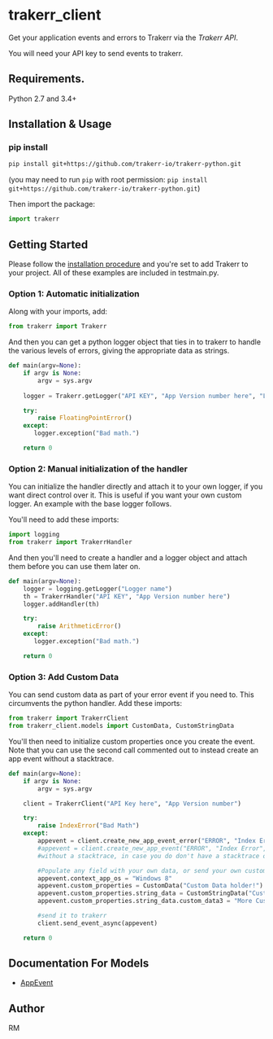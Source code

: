 # trakerr_client
Get your application events and errors to Trakerr via the *Trakerr API*.

You will need your API key to send events to trakerr.

## Requirements.

Python 2.7 and 3.4+

## Installation & Usage
### pip install

```sh
pip install git+https://github.com/trakerr-io/trakerr-python.git
```
(you may need to run `pip` with root permission: `pip install git+https://github.com/trakerr-io/trakerr-python.git`)

Then import the package:
```python
import trakerr
```

## Getting Started

Please follow the [installation procedure](#installation--usage) and you're set to add Trakerr to your project. All of these examples are included in testmain.py.

### Option 1: Automatic initialization
Along with your imports, add:

```python
from trakerr import Trakerr
```

And then you can get a python logger object that ties in to trakerr to handle the various levels of errors, giving the appropriate data as strings.

```python
def main(argv=None):
    if argv is None:
        argv = sys.argv
    
    logger = Trakerr.getLogger("API KEY", "App Version number here", "Logger Name")

    try:
        raise FloatingPointError()
    except:
       logger.exception("Bad math.")

    return 0
```
### Option 2: Manual initialization of the handler
You can initialize the handler directly and attach it to your own logger, if you want direct control over it. This is useful if you want your own custom logger. An example with the base logger follows.

You'll need to add these imports:
```python
import logging
from trakerr import TrakerrHandler
```

And then you'll need to create a handler and a logger object and attach them before you can use them later on.
```python
def main(argv=None):
    logger = logging.getLogger("Logger name")
    th = TrakerrHandler("API KEY", "App Version number here")
    logger.addHandler(th)

    try:
        raise ArithmeticError()
    except:
       logger.exception("Bad math.")

    return 0
```

### Option 3: Add Custom Data
You can send custom data as part of your error event if you need to. This circumvents the python handler. Add these imports:
```python
from trakerr import TrakerrClient
from trakerr_client.models import CustomData, CustomStringData
```

You'll then need to initialize custom properties once you create the event. Note that you can use the second call commented out to instead create an app event without a stacktrace.

```Python
def main(argv=None):
    if argv is None:
        argv = sys.argv

    client = TrakerrClient("API Key here", "App Version number")

    try:
        raise IndexError("Bad Math")
    except:
        appevent = client.create_new_app_event_error("ERROR", "Index Error", "Math")
        #appevent = client.create_new_app_event("ERROR", "Index Error", "Math") #You can use this call to create an app event
        #without a stacktrace, in case you do don't have a stacktrace or you're not sending a crash.

        #Populate any field with your own data, or send your own custom data
        appevent.context_app_os = "Windows 8"
        appevent.custom_properties = CustomData("Custom Data holder!")
        appevent.custom_properties.string_data = CustomStringData("Custom String Data 1", "Custom String Data 2") #Can support multiple string data
        appevent.custom_properties.string_data.custom_data3 = "More Custom Data!"

        #send it to trakerr
        client.send_event_async(appevent)

    return 0
```

## Documentation For Models

 - [AppEvent](https://github.com/trakerr-io/trakerr-python/blob/master/generated/docs/AppEvent.md)

## Author
RM


